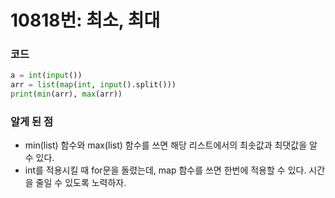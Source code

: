 # 10818번: 최소, 최대

### 코드

```python
a = int(input())
arr = list(map(int, input().split()))
print(min(arr), max(arr))
```

### 알게 된 점

- min(list) 함수와 max(list) 함수를 쓰면 해당 리스트에서의 최솟값과 최댓값을 알 수 있다.
- int를 적용시킬 때 for문을 돌렸는데, map 함수를 쓰면 한번에 적용할 수 있다. 시간을 줄일 수 있도록 노력하자.
